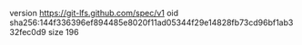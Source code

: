 version https://git-lfs.github.com/spec/v1
oid sha256:144f336396ef894485e8020f11ad05344f29e14828fb73cd96bf1ab332fec0d9
size 196
